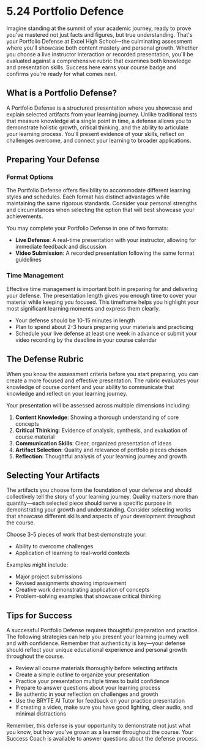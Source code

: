 # 5.24 Portfolio Defence

Imagine standing at the summit of your academic journey, ready to prove you've mastered not just facts and figures, but true understanding. That's your Portfolio Defense at Excel High School—the culminating assessment where you'll showcase both content mastery and personal growth. Whether you choose a live instructor interaction or recorded presentation, you'll be evaluated against a comprehensive rubric that examines both knowledge and presentation skills. Success here earns your course badge and confirms you're ready for what comes next.

## What is a Portfolio Defense?

A Portfolio Defense is a structured presentation where you showcase and explain selected artifacts from your learning journey. Unlike traditional tests that measure knowledge at a single point in time, a defense allows you to demonstrate holistic growth, critical thinking, and the ability to articulate your learning process. You'll present evidence of your skills, reflect on challenges overcome, and connect your learning to broader applications.

## Preparing Your Defense

### Format Options

The Portfolio Defense offers flexibility to accommodate different learning styles and schedules. Each format has distinct advantages while maintaining the same rigorous standards. Consider your personal strengths and circumstances when selecting the option that will best showcase your achievements.

You may complete your Portfolio Defense in one of two formats:

- **Live Defense**: A real-time presentation with your instructor, allowing for immediate feedback and discussion
- **Video Submission**: A recorded presentation following the same format guidelines

### Time Management

Effective time management is important both in preparing for and delivering your defense. The presentation length gives you enough time to cover your material while keeping you focused. This timeframe helps you highlight your most significant learning moments and express them clearly.

- Your defense should be 10-15 minutes in length
- Plan to spend about 2-3 hours preparing your materials and practicing
- Schedule your live defense at least one week in advance or submit your video recording by the deadline in your course calendar

## The Defense Rubric

When you know the assessment criteria before you start preparing, you can create a more focused and effective presentation. The rubric evaluates your knowledge of course content and your ability to communicate that knowledge and reflect on your learning journey.

Your presentation will be assessed across multiple dimensions including:

1. **Content Knowledge**: Showing a thorough understanding of core concepts
2. **Critical Thinking**: Evidence of analysis, synthesis, and evaluation of course material
3. **Communication Skills**: Clear, organized presentation of ideas
4. **Artifact Selection**: Quality and relevance of portfolio pieces chosen
5. **Reflection**: Thoughtful analysis of your learning journey and growth

## Selecting Your Artifacts

The artifacts you choose form the foundation of your defense and should collectively tell the story of your learning journey. Quality matters more than quantity—each selected piece should serve a specific purpose in demonstrating your growth and understanding. Consider selecting works that showcase different skills and aspects of your development throughout the course.

Choose 3-5 pieces of work that best demonstrate your:

- Ability to overcome challenges
- Application of learning to real-world contexts

Examples might include:

- Major project submissions
- Revised assignments showing improvement
- Creative work demonstrating application of concepts
- Problem-solving examples that showcase critical thinking

## Tips for Success

A successful Portfolio Defense requires thoughtful preparation and practice. The following strategies can help you present your learning journey well and with confidence. Remember that authenticity is key—your defense should reflect your unique educational experience and personal growth throughout the course.

- Review all course materials thoroughly before selecting artifacts
- Create a simple outline to organize your presentation
- Practice your presentation multiple times to build confidence
- Prepare to answer questions about your learning process
- Be authentic in your reflection on challenges and growth
- Use the BRYTE AI Tutor for feedback on your practice presentation
- If creating a video, make sure you have good lighting, clear audio, and minimal distractions

Remember, this defense is your opportunity to demonstrate not just what you know, but how you've grown as a learner throughout the course. Your Success Coach is available to answer questions about the defense process.
